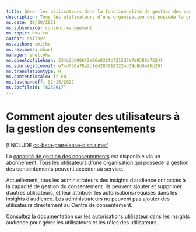```yaml
---
title: Gérer les utilisateurs dans la fonctionnalité de gestion des consentements
description: Tous les utilisateurs d’une organisation qui possède la gestion des consentements peuvent accéder au service. Les administrateurs ajoutent des utilisateurs et leur attribuent les autorisations requises dans les insights d’audience.
ms.date: 10/30/2021
ms.subservice: consent-management
ms.topic: how-to
author: smithy7
ms.author: smithc
ms.reviewer: mhart
manager: shellyha
ms.openlocfilehash: 534a3dd006f2a06e831fb7215d7a7e9386b7624f
ms.sourcegitcommit: e7cdf36a78a2b1dd2850183224d39c8dde46b26f
ms.translationtype: HT
ms.contentlocale: fr-FR
ms.lasthandoff: 02/16/2022
ms.locfileid: "8232917"
---
```

# <a name="how-to-add-users-to-consent-management"></a>Comment ajouter des utilisateurs à la gestion des consentements

[!INCLUDE [cc-beta-prerelease-disclaimer](includes/cc-beta-prerelease-disclaimer.md)]

La [capacité de gestion des consentements](overview.md) est disponible via un abonnement. Tous les utilisateurs d'une organisation qui possède la gestion des consentements peuvent accéder au service. 

Actuellement, tous les administrateurs des insights d’audience ont accès à la capacité de gestion du consentement. Ils peuvent ajouter et supprimer d’autres utilisateurs, et leur attribuer les autorisations requises dans les insights d’audience. Les administrateurs ne peuvent pas ajouter des utilisateurs directement au Centre de consentement. 

Consultez la documentation sur les [autorisations utilisateur](../audience-insights/permissions.md) dans les insights audience pour gérer les utilisateurs et les rôles des utilisateurs.

